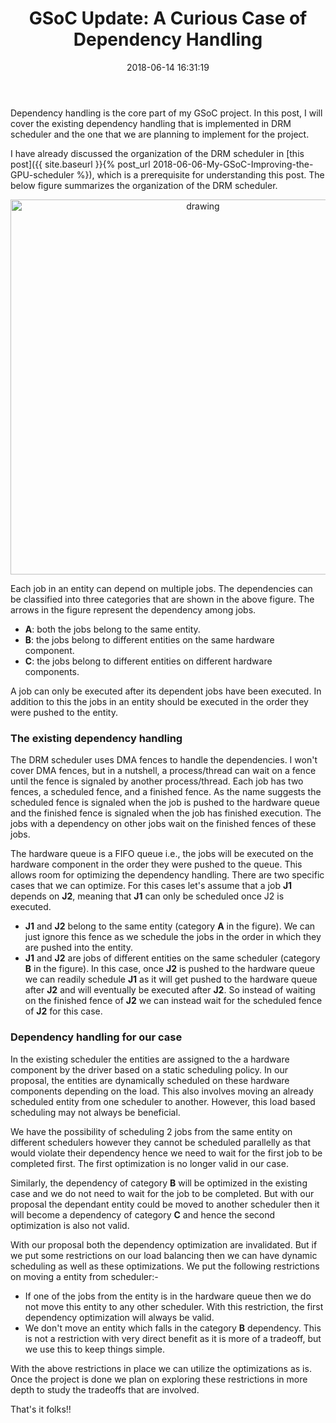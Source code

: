 ﻿---
layout:     post
title:      "GSoC Update: A Curious Case of Dependency Handling" 
date:       2018-06-14 16:31:19
excerpt_separator: <!--more-->
categories: GSoC 
tags: [GSoC, Programming]
comments:   true

---

Dependency handling is the core part of my GSoC project. In this post, I will cover the existing dependency handling that is implemented
in DRM scheduler and the one that we are planning to implement for the project.

<!--more-->

I have already discussed the organization of the DRM scheduler in [this post]({{ site.baseurl }}{% post_url 2018-06-06-My-GSoC-Improving-the-GPU-scheduler %}),
which is a prerequisite for understanding this post. The below figure summarizes the organization of the DRM scheduler.


<p style="text-align:center">
<img src="{{ site.baseurl }}/assets/images/DRMSchedulerDependency.png" alt="drawing" width="600px"/>
</p>

Each job in an entity can depend on multiple jobs. The dependencies can be classified into three categories that are shown in the above figure.
The arrows in the figure represent the dependency among jobs.

* **A**: both the jobs belong to the same entity. 
* **B**: the jobs belong to different entities on the same hardware component.
* **C**: the jobs belong to different entities on different hardware components.

A job can only be executed after its dependent jobs have been executed. In addition to this the jobs in an entity should be executed in the
order they were pushed to the entity. 
### The existing dependency handling

The DRM scheduler uses DMA fences to handle the dependencies. I won't cover DMA fences, but in a nutshell, a process/thread can wait on a
fence until the fence is signaled by another process/thread. Each job has two fences, a scheduled fence, and a finished fence. As the name
suggests the scheduled fence is signaled when the job is pushed to the hardware queue and the finished fence is signaled when the job has
finished execution. The jobs with a dependency on other jobs wait on the finished fences of these jobs.

The hardware queue is a FIFO queue i.e., the jobs will be executed on the hardware component in the order they were pushed to the queue.
This allows room for optimizing the dependency handling. There are two specific cases that we can optimize. For this cases let's assume that a
job **J1** depends on **J2**, meaning that **J1** can only be scheduled once J2 is executed.

* **J1** and **J2** belong to the same entity (category **A** in the figure). We can just ignore this fence as we schedule the jobs in the order in which they are
    pushed into the entity.
* **J1** and **J2** are jobs of different entities on the same scheduler (category **B** in the figure). In this case, once **J2** is pushed to the hardware queue
    we can readily schedule **J1** as it will get pushed to the hardware queue after **J2** and will eventually be executed after **J2**. So instead of
    waiting on the finished fence of **J2** we can instead wait for the scheduled fence of **J2** for this case.

### Dependency handling for our case

In the existing scheduler the entities are assigned to the a hardware component by the driver based on a static scheduling policy. In our proposal, 
the entities are dynamically scheduled on these hardware components depending on the load. This also involves moving an already scheduled
entity from one scheduler to another. However, this load based scheduling may not always be beneficial.

We have the possibility of scheduling 2 jobs from the same entity on different schedulers however they cannot be scheduled parallelly as that
would violate their dependency hence we need to wait for the first job to be completed first. The first optimization is no longer valid in our case.

Similarly, the dependency of category **B** will be optimized in the existing case and we do not need to wait for the job to be completed.
But with our proposal the dependant entity could be moved to another scheduler then it will become a dependency of category **C** and
hence the second optimization is also not valid.

With our proposal both the dependency optimization are invalidated. But if we put some restrictions on our load balancing then we can have
dynamic scheduling as well as these optimizations. We put the following restrictions on moving a entity from scheduler:-

* If one of the jobs from the entity is in the hardware queue then we do not move this entity to any other scheduler. With this restriction, the
    first dependency optimization will always be valid.
* We don't move an entity which falls in the category **B** dependency. This is not a restriction with very direct benefit as it is more of a tradeoff,
    but we use this to keep things simple.

With the above restrictions in place we can utilize the optimizations as is. Once the project is done we plan on exploring these restrictions
in more depth to study the tradeoffs that are involved.

That's it folks!!
 
